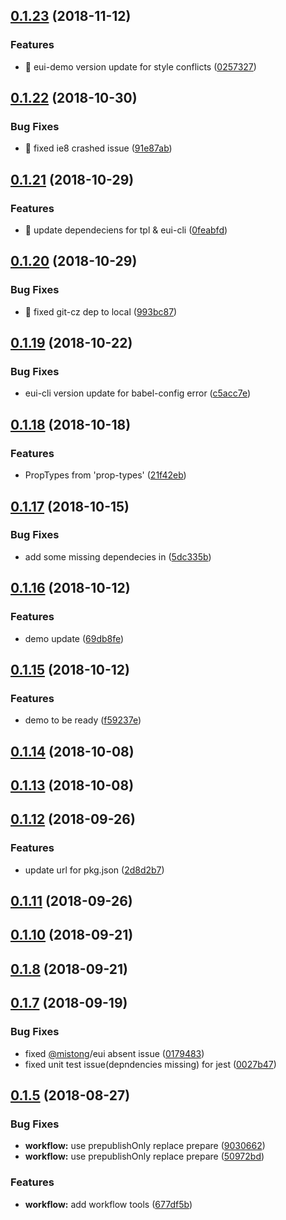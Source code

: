 <a name="0.1.23"></a>
## [0.1.23](https://github.com/MST-EUI/eui-component-tpl/compare/v0.1.22...v0.1.23) (2018-11-12)


### Features

* 🎸 eui-demo version update for style conflicts ([0257327](https://github.com/MST-EUI/eui-component-tpl/commit/0257327))



<a name="0.1.22"></a>
## [0.1.22](https://github.com/MST-EUI/eui-component-tpl/compare/v0.1.21...v0.1.22) (2018-10-30)


### Bug Fixes

* 🐛 fixed ie8 crashed issue ([91e87ab](https://github.com/MST-EUI/eui-component-tpl/commit/91e87ab))



<a name="0.1.21"></a>
## [0.1.21](https://github.com/MST-EUI/eui-component-tpl/compare/v0.1.20...v0.1.21) (2018-10-29)


### Features

* 🎸 update dependeciens for tpl & eui-cli ([0feabfd](https://github.com/MST-EUI/eui-component-tpl/commit/0feabfd))



<a name="0.1.20"></a>
## [0.1.20](https://github.com/MST-EUI/eui-component-tpl/compare/v0.1.19...v0.1.20) (2018-10-29)


### Bug Fixes

* 🐛 fixed git-cz dep to local ([993bc87](https://github.com/MST-EUI/eui-component-tpl/commit/993bc87))



<a name="0.1.19"></a>
## [0.1.19](https://github.com/MST-EUI/eui-component-tpl/compare/v0.1.18...v0.1.19) (2018-10-22)


### Bug Fixes

* eui-cli version update for babel-config error ([c5acc7e](https://github.com/MST-EUI/eui-component-tpl/commit/c5acc7e))



<a name="0.1.18"></a>
## [0.1.18](https://github.com/MST-EUI/eui-component-tpl/compare/v0.1.17...v0.1.18) (2018-10-18)


### Features

* PropTypes from 'prop-types' ([21f42eb](https://github.com/MST-EUI/eui-component-tpl/commit/21f42eb))



<a name="0.1.17"></a>
## [0.1.17](https://github.com/MST-EUI/eui-component-tpl/compare/v0.1.16...v0.1.17) (2018-10-15)


### Bug Fixes

* add some missing dependecies in ([5dc335b](https://github.com/MST-EUI/eui-component-tpl/commit/5dc335b))



<a name="0.1.16"></a>
## [0.1.16](https://github.com/MST-EUI/eui-component-tpl/compare/v0.1.15...v0.1.16) (2018-10-12)


### Features

* demo update ([69db8fe](https://github.com/MST-EUI/eui-component-tpl/commit/69db8fe))



<a name="0.1.15"></a>
## [0.1.15](https://github.com/MST-EUI/eui-component-tpl/compare/v0.1.14...v0.1.15) (2018-10-12)


### Features

* demo to be ready ([f59237e](https://github.com/MST-EUI/eui-component-tpl/commit/f59237e))



<a name="0.1.14"></a>
## [0.1.14](https://github.com/MST-EUI/eui-component-tpl/compare/v0.1.13...v0.1.14) (2018-10-08)



<a name="0.1.13"></a>
## [0.1.13](https://github.com/MST-EUI/eui-component-tpl/compare/v0.1.12...v0.1.13) (2018-10-08)



<a name="0.1.12"></a>
## [0.1.12](https://github.com/MST-EUI/eui-component-tpl/compare/v0.1.11...v0.1.12) (2018-09-26)


### Features

* update url for pkg.json ([2d8d2b7](https://github.com/MST-EUI/eui-component-tpl/commit/2d8d2b7))



<a name="0.1.11"></a>
## [0.1.11](https://github.com/MST-EUI/eui-component-tpl/compare/v0.1.10...v0.1.11) (2018-09-26)



<a name="0.1.10"></a>
## [0.1.10](https://github.com/MST-EUI/eui-component-tpl/compare/v0.1.8...v0.1.10) (2018-09-21)



<a name="0.1.8"></a>
## [0.1.8](https://github.com/MST-EUI/eui-component-tpl/compare/v0.1.7...v0.1.8) (2018-09-21)



<a name="0.1.7"></a>
## [0.1.7](https://github.com/MST-EUI/eui-component-tpl/compare/v0.1.5...v0.1.7) (2018-09-19)


### Bug Fixes

* fixed [@mistong](https://github.com/mistong)/eui absent issue ([0179483](https://github.com/MST-EUI/eui-component-tpl/commit/0179483))
* fixed unit test issue(depndencies missing) for jest ([0027b47](https://github.com/MST-EUI/eui-component-tpl/commit/0027b47))



<a name="0.1.5"></a>
## [0.1.5](https://github.com/MST-EUI/eui-component-tpl/compare/v1.0.4...v0.1.5) (2018-08-27)


### Bug Fixes

* **workflow:** use prepublishOnly replace prepare ([9030662](https://github.com/MST-EUI/eui-component-tpl/commit/9030662))
* **workflow:** use prepublishOnly replace prepare ([50972bd](https://github.com/MST-EUI/eui-component-tpl/commit/50972bd))


### Features

* **workflow:** add workflow tools ([677df5b](https://github.com/MST-EUI/eui-component-tpl/commit/677df5b))



